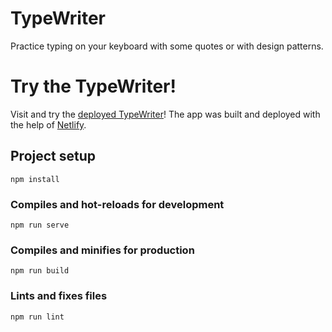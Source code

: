 # TypeWriter

Practice typing on your keyboard with some quotes or with design patterns.

# Try the TypeWriter!

Visit and try the [deployed TypeWriter](https://eloquent-blini-869a0b.netlify.app/)! The app was built and deployed with the help of [Netlify](https://www.netlify.com/).

## Project setup

```
npm install
```

### Compiles and hot-reloads for development

```
npm run serve
```

### Compiles and minifies for production

```
npm run build
```

### Lints and fixes files

```
npm run lint
```
